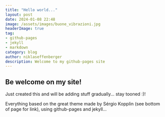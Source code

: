 ```yaml
---
title: "Hello world..."
layout: post
date: 2024-01-08 22:48
image: /assets/images/buone_vibrazioni.jpg
headerImage: true
tag:
- github-pages
- jekyll
- markdown
category: blog
author: niklaseffenberger
description: Welcome to my github-pages site
---
```


## Be welcome on my site!

Just created this and will be adding stuff gradually... stay tooned :)!

Everything based on the great theme made by Sérgio Kopplin (see bottom of page for link), using github-pages and jekyll...
